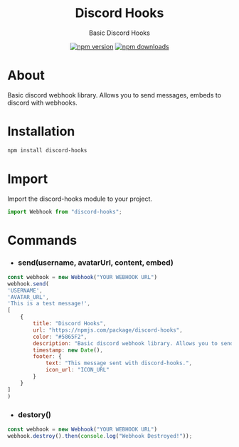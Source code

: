 <div align="center">
<h1>Discord Hooks</h1>

Basic Discord Hooks

<a href="https://www.npmjs.com/package/discord-hooks"><img src="https://img.shields.io/npm/v/discord-hooks.svg?maxAge=3600" alt="npm version" /></a>
<a href="https://www.npmjs.com/package/discord-hooks"><img src="https://img.shields.io/npm/dt/discord-hooks.svg?maxAge=3600" alt="npm downloads" /></a>
</div>

# About

Basic discord webhook library. Allows you to send messages, embeds to discord with webhooks. 

# Installation

```bash
npm install discord-hooks
```

# Import

Import the discord-hooks module to your project.

```js
import Webhook from "discord-hooks";
```

# Commands

- ### send(username, avatarUrl, content, embed)

```js
const webhook = new Webhook("YOUR WEBHOOK URL")
webhook.send(
'USERNAME',
'AVATAR_URL',
'This is a test message!',
[
    {
        title: "Discord Hooks",
        url: "https://npmjs.com/package/discord-hooks",
        color: "#5865F2",
        description: "Basic discord webhook library. Allows you to send messages, embeds to discord with webhooks.",
        timestamp: new Date(),
        footer: {
            text: "This message sent with discord-hooks.",
            icon_url: "ICON_URL"
        }
    }
]
)
```

- ### destory()

```js
const webhook = new Webhook("YOUR WEBHOOK URL")
webhook.destroy().then(console.log("Webhook Destroyed!"));
```
